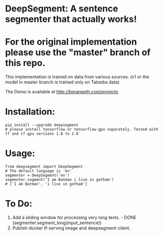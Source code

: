 # DeepSegment: A sentence segmenter that actually works!
# For the original implementation please use the "master" branch of this repo.

This implementation is trained on data from various sources. (v1 or the model in master branch is trained only on Tatoeba data).

The Demo is available at http://bpraneeth.com/projects

# Installation:
```
pip install --upgrade deepsegment
# please install tensorflow or tensorflow-gpu separately. Tested with tf and tf-gpu versions 1.8 to 2.0
```

# Usage:

```
from deepsegment import DeepSegment
# The default language is 'en'
segmenter = DeepSegment('en')
segmenter.segment('I am Batman i live in gotham')
# ['I am Batman', 'i live in gotham']

```

# To Do:
1. Add a sliding window for processing very long texts. - DONE (segmenter.segment_long(input_sentence))
2. Publish docker tf-serving image and deepsegment-client.
